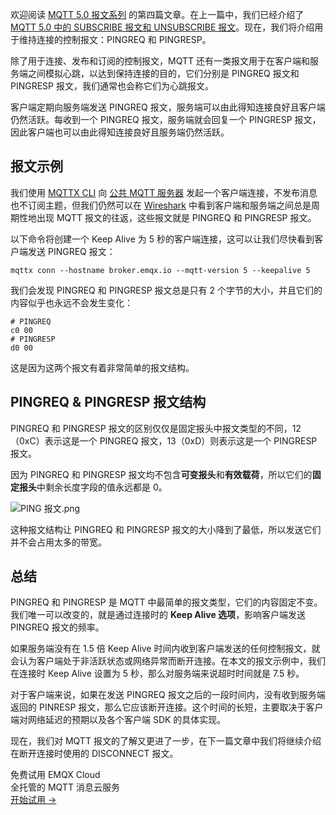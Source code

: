 欢迎阅读 [MQTT 5.0 报文系列](https://www.emqx.com/zh/blog/introduction-to-mqtt-control-packets) 的第四篇文章。在上一篇中，我们已经介绍了 [MQTT 5.0 中的 SUBSCRIBE 报文和 UNSUBSCRIBE 报文](https://www.emqx.com/zh/blog/mqtt-5-0-control-packets-03-subscribe-and-unsubscribe)。现在，我们将介绍用于维持连接的控制报文：PINGREQ 和 PINGRESP。

除了用于连接、发布和订阅的控制报文，MQTT 还有一类报文用于在客户端和服务端之间模拟心跳，以达到保持连接的目的，它们分别是 PINGREQ 报文和 PINGRESP 报文，我们通常也会称它们为心跳报文。

客户端定期向服务端发送 PINGREQ 报文，服务端可以由此得知连接良好且客户端仍然活跃。每收到一个 PINGREQ 报文，服务端就会回复一个 PINGRESP 报文，因此客户端也可以由此得知连接良好且服务端仍然活跃。

## 报文示例

我们使用 [MQTTX CLI](https://mqttx.app/zh) 向 [公共 MQTT 服务器](http://broker.emqx.io/) 发起一个客户端连接，不发布消息也不订阅主题，但我们仍然可以在 [Wireshark](https://www.wireshark.org/) 中看到客户端和服务端之间总是周期性地出现 MQTT 报文的往返，这些报文就是 PINGREQ 和 PINGRESP 报文。

以下命令将创建一个 Keep Alive 为 5 秒的客户端连接，这可以让我们尽快看到客户端发送 PINGREQ 报文：

```
mqttx conn --hostname broker.emqx.io --mqtt-version 5 --keepalive 5
```

我们会发现 PINGREQ 和 PINGRESP 报文总是只有 2 个字节的大小，并且它们的内容似乎也永远不会发生变化：

```
# PINGREQ
c0 00
# PINGRESP
d0 00
```

这是因为这两个报文有着非常简单的报文结构。

## PINGREQ & PINGRESP 报文结构

PINGREQ 和 PINGRESP 报文的区别仅仅是固定报头中报文类型的不同，12（0xC）表示这是一个 PINGREQ 报文，13（0xD）则表示这是一个 PINGRESP 报文。

因为 PINGREQ 和 PINGRESP 报文均不包含**可变报头**和**有效载荷**，所以它们的**固定报头**中剩余长度字段的值永远都是 0。

![PING 报文.png](https://assets.emqx.com/images/eaf716b210700b04e6645307324b3f4c.png)

这种报文结构让 PINGREQ 和 PINGRESP 报文的大小降到了最低，所以发送它们并不会占用太多的带宽。

## 总结

PINGREQ 和 PINGRESP 是 MQTT 中最简单的报文类型，它们的内容固定不变。我们唯一可以改变的，就是通过连接时的 **Keep Alive 选项**，影响客户端发送 PINGREQ 报文的频率。

如果服务端没有在 1.5 倍 Keep Alive 时间内收到客户端发送的任何控制报文，就会认为客户端处于非活跃状态或网络异常而断开连接。在本文的报文示例中，我们在连接时 Keep Alive 设置为 5 秒，那么对服务端来说超时时间就是 7.5 秒。

对于客户端来说，如果在发送 PINGREQ 报文之后的一段时间内，没有收到服务端返回的 PINRESP 报文，那么它应该断开连接。这个时间的长短，主要取决于客户端对网络延迟的预期以及各个客户端 SDK 的具体实现。

现在，我们对 MQTT 报文的了解又更进了一步，在下一篇文章中我们将继续介绍在断开连接时使用的 DISCONNECT 报文。

<section class="promotion">
    <div>
        免费试用 EMQX Cloud
        <div class="is-size-14 is-text-normal has-text-weight-normal">全托管的 MQTT 消息云服务</div>
    </div>
    <a href="https://accounts-zh.emqx.com/signup?continue=https://cloud.emqx.com/console/deployments/0?oper=new" class="button is-gradient px-5">开始试用 →</a>
</section>
